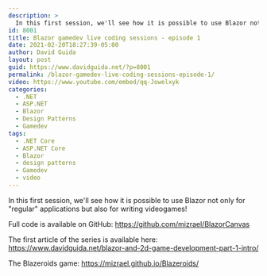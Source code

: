 ```yaml
---
description: >
  In this first session, we'll see how it is possible to use Blazor not only for "regular" applications but also for writing videogames!
id: 8001
title: Blazor gamedev live coding sessions - episode 1
date: 2021-02-20T18:27:39-05:00
author: David Guida
layout: post
guid: https://www.davidguida.net/?p=8001
permalink: /blazor-gamedev-live-coding-sessions-episode-1/
video: https://www.youtube.com/embed/qq-Jowelxyk
categories:
  - .NET
  - ASP.NET
  - Blazor
  - Design Patterns
  - Gamedev
tags:
  - .NET Core
  - ASP.NET Core
  - Blazor
  - design patterns
  - Gamedev
  - video
---
```

In this first session, we'll see how it is possible to use Blazor not only for "regular" applications but also for writing videogames!

Full code is available on GitHub: <a target="_blank" href="https://github.com/mizrael/BlazorCanvas​">https://github.com/mizrael/BlazorCanvas​</a>

The first article of the series is available here: <a target="_blank" href="https://www.davidguida.net/blazor-and-2d-game-development-part-1-intro/">https://www.davidguida.net/blazor-and-2d-game-development-part-1-intro/</a>

The Blazeroids game: <a target="_blank" href="https://mizrael.github.io/Blazeroids/">https://mizrael.github.io/Blazeroids/</a>